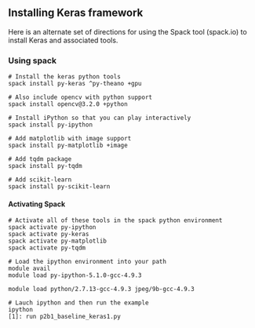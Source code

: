 ## Installing Keras framework

Here is an alternate set of directions for using the Spack tool
(spack.io) to install Keras and associated tools.

### Using spack

```
# Install the keras python tools
spack install py-keras ^py-theano +gpu

# Also include opencv with python support
spack install opencv@3.2.0 +python

# Install iPython so that you can play interactively
spack install py-ipython

# Add matplotlib with image support
spack install py-matplotlib +image

# Add tqdm package
spack install py-tqdm

# Add scikit-learn
spack install py-scikit-learn
```

#### Activating Spack

```
# Activate all of these tools in the spack python environment
spack activate py-ipython
spack activate py-keras
spack activate py-matplotlib
spack activate py-tqdm

# Load the ipython environment into your path
module avail
module load py-ipython-5.1.0-gcc-4.9.3

module load python/2.7.13-gcc-4.9.3 jpeg/9b-gcc-4.9.3

# Lauch ipython and then run the example
ipython
[1]: run p2b1_baseline_keras1.py
```
